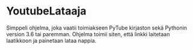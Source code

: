 ﻿# YoutubeLataaja
Simppeli ohjelma, joka vaatii toimiakseen PyTube kirjaston sekä Pythonin version 3.6 tai paremman.
Ohjelma toimii siten, että linkki laitetaan laatikkoon ja painetaan lataa nappia.

